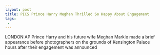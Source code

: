 ```yaml
---
layout: post
title: PICS Prince Harry Meghan Thrilled So Happy About Engagement
tags:
 -
---
```

LONDON AP  Prince Harry and his future wife Meghan Markle made a brief appearance before photographers on the grounds of Kensington Palace hours after their engagement was announced
